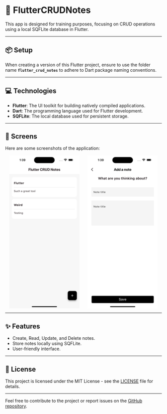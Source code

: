 # 🚀 FlutterCRUDNotes

This app is designed for training purposes, focusing on CRUD operations using a local SQFLite database in Flutter.

---

## 📦 Setup

When creating a version of this Flutter project, ensure to use the folder name **`flutter_crud_notes`** to adhere to Dart package naming conventions.

---

## 💻 Technologies

- **Flutter**: The UI toolkit for building natively compiled applications.
- **Dart**: The programming language used for Flutter development.
- **SQFLite**: The local database used for persistent storage.

---

## 📱 Screens

Here are some screenshots of the application:

<div style="display: flex; justify-content: space-around;">
    <img src="./assets/images/screens/NotesScreen.png" alt="Notes Screen" width="45%" />
    <img src="./assets/images/screens/NoteScreen.png" alt="Note Screen" width="45%" />
   
</div>

---

## ✨ Features

- Create, Read, Update, and Delete notes.
- Store notes locally using SQFLite.
- User-friendly interface.

---

## 📄 License

This project is licensed under the MIT License - see the [LICENSE](LICENSE) file for details.

---

Feel free to contribute to the project or report issues on the [GitHub repository](https://github.com/CilanCodes/FlutterCRUDNotes).
